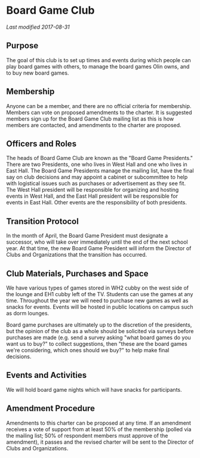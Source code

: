# Board Game Club
*Last modified 2017-08-31*
## Purpose 
The goal of this club is to set up times and events during which people can play board games with others, to manage the board games Olin owns, and to buy new board games.
## Membership
Anyone can be a member, and there are no official criteria for membership. Members can vote on proposed amendments to the charter. It is suggested members sign up for the Board Game Club mailing list as this is how members are contacted, and amendments to the charter are proposed.
## Officers and Roles
The heads of Board Game Club are known as the "Board Game Presidents." There are two Presidents, one who lives in West Hall and one who lives in East Hall. The Board Game Presidents manage the mailing list, have the final say on club decisions and may appoint a cabinet or subcommittee to help with logistical issues such as purchases or advertisement as they see fit. The West Hall president will be responsible for organizing and hosting events in West Hall, and the East Hall president will be responsible for events in East Hall. Other events are the responsibility of both presidents.
## Transition Protocol
In the month of April, the Board Game President must designate a successor, who will take over immediately until the end of the next school year. At that time, the new Board Game President will inform the Director of Clubs and Organizations that the transition has occurred.
## Club Materials, Purchases and Space
We have various types of games stored in WH2 cubby on the west side of the lounge and EH1 cubby left of the TV. Students can use the games at any time. Throughout the year we will need to purchase new games as well as snacks for events. Events will be hosted in public locations on campus such as dorm lounges.

Board game purchases are ultimately up to the discretion of the presidents, but the opinion of the club as a whole should be solicited via surveys before purchases are made (e.g. send a survey asking "what board games do you want us to buy?" to collect suggestions, then "these are the board games we're considering, which ones should we buy?" to help make final decisions.
## Events and Activities
We will hold board game nights which will have snacks for participants.
## Amendment Procedure
Amendments to this charter can be proposed at any time. If an amendment receives a vote of support from at least 50% of the membership (polled via the mailing list; 50% of respondent members must approve of the amendment), it passes and the revised charter will be sent to the Director of Clubs and Organizations.
